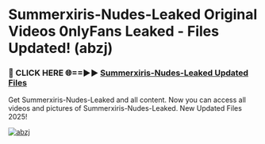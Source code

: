 # Summerxiris-Nudes-Leaked Original Videos 0nlyFans Leaked - Files Updated! (abzj)

<h3>🔴 CLICK HERE 🌐==►► <a href="https://tinyurl.com/5h6xmrr3" rel="nofollow">Summerxiris-Nudes-Leaked Updated Files</a></h3>

Get Summerxiris-Nudes-Leaked and all content. Now you can access all videos and pictures of Summerxiris-Nudes-Leaked. New Updated Files 2025!

[![abzj](https://i.imgur.com/KVD873Z.gif)](https://tinyurl.com/5h6xmrr3)
